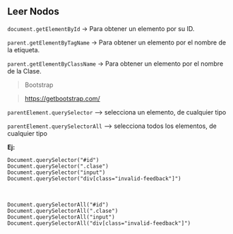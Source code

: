 
## Leer Nodos

  

`document.getElementById` -> Para obtener un elemento por su ID.

  

`parent.getElementByTagName` -> Para obtener un elemento por el nombre de la etiqueta.

  

`parent.getElementByClassName` -> Para obtener un elemento por el nombre de la Clase.

  

> Bootstrap

> https://getbootstrap.com/

  

`parentElement.querySelector` --> selecciona un elemento, de cualquier tipo

`parentElement.querySelectorAll` --> selecciona todos los elementos, de cualquier tipo

  

**Ej:**

    Document.querySelector("#id")
    Document.querySelector(".clase")
    Document.querySelector("input")
    Document.querySelector("div[class="invalid-feedback"]")

<br>

    Document.querySelectorAll("#id")
    Document.querySelectorAll(".clase")
    Document.querySelectorAll("input")
    Document.querySelectorAll("div[class="invalid-feedback"]")